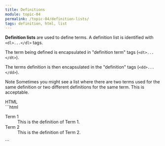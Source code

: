 ```yaml
---
title: Definitions
module: topic-04
permalink: /topic-04/definition-lists/
tags: definition, html, list
---
```


<div class="divider-heading"></div>

**Definition lists** are used to define terms. A definition list is identified with `<dl>...</dl>` tags.

The term being defined is encapsulated in "definition term" tags (`<dt>...</dt>`).

The terms definition is then encapsulated in the "definition" tags (`<dd>...</dd>`).

<span class="label label-info">Note</span> Sometimes you might see a list where there are two terms used for the same definition or two different definitions for the same term. This is acceptable.


<div id="code-heading">HTML</div>
```html
<dl>
  <dt>Term 1</dt>
    <dd>This is the definition of Term 1.</dd>
  <dt>Term 2</dt>
    <dd>This is the definition of Term 2.</dd>
</dl>
```


<div class="codepen-embed">
  <p data-height="400" data-theme-id="30567" data-slug-hash="ZrJoYm" data-default-tab="html,result" data-user="Media-Ed-Online" data-pen-title="HTML Definition Lists" class="codepen"></p>
</div>
